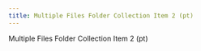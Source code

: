 ```yaml
---
title: Multiple Files Folder Collection Item 2 (pt)
---
```

Multiple Files Folder Collection Item 2 (pt)
